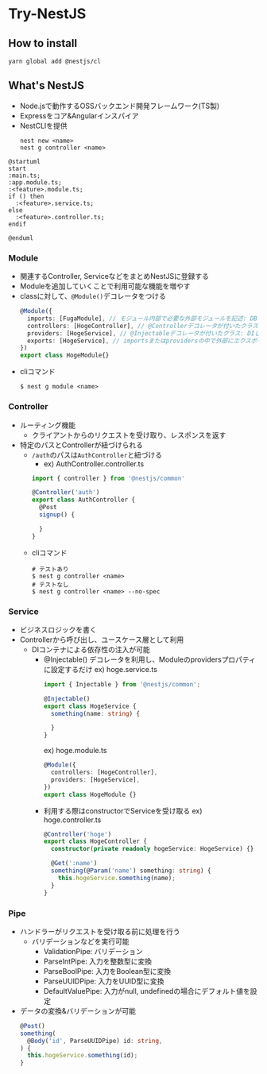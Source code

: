 # Try-NestJS

## How to install

```
yarn global add @nestjs/cl
```

## What's NestJS
- Node.jsで動作するOSSバックエンド開発フレームワーク(TS製)
- Expressをコア&Angularインスパイア
- NestCLIを提供
  ```
  nest new <name>
  nest g controller <name>
  ```

```plantuml
@startuml
start
:main.ts;
:app.module.ts;
:<feature>.module.ts;
if () then
  :<feature>.service.ts;
else
  :<feature>.controller.ts;
endif

@enduml
```

### Module

* 関連するController, ServiceなどをまとめNestJSに登録する
* Moduleを追加していくことで利用可能な機能を増やす
* classに対して、`@Module()`デコレータをつける
  ```typescript
  @Module({
    imports: [FugaModule], // モジュール内部で必要な外部モジュールを記述: DBを扱うためのモジュールなど
    controllers: [HogeController], // @Controllerデコレータが付いたクラス: コントローラを用意する
    providers: [HogeService], // @Injectableデコレータが付いたクラス: DIしたいクラスを定義, ServiceなどがをDI
    exports: [HogeService], // importsまたはprovidersの中で外部にエクスポートしたいもの: 複数のモジュールで横断的に利用したいもの
  })
  export class HogeModule{}
  ```
* cliコマンド
  ```
  $ nest g module <name>
  ```

### Controller
* ルーティング機能
  * クライアントからのリクエストを受け取り、レスポンスを返す
* 特定のパスとControllerが紐づけられる
  * `/auth`のパスは`AuthController`と紐づける
    * ex) AuthController.controller.ts
    ```typescript
    import { controller } from '@nestjs/common'

    @Controller('auth')
    export class AuthController {
      @Post
      signup() {

      }
    }
    ```
  * cliコマンド
    ```shell
    # テストあり
    $ nest g controller <name>
    # テストなし
    $ nest g controller <name> --no-spec
    ```

### Service
* ビジネスロジックを書く
* Controllerから呼び出し、ユースケース層として利用
  * DIコンテナによる依存性の注入が可能
    * @Injectable() デコレータを利用し、Moduleのprovidersプロパティに設定するだけ
      ex) hoge.service.ts
      ```typescript
      import { Injectable } from '@nestjs/common';

      @Injectable()
      export class HogeService {
        something(name: string) {

        } 
      }
      ```
      ex) hoge.module.ts
      ```typescript
      @Module({
        controllers: [HogeController],
        providers: [HogeService],
      })
      export class HogeModule {}
      ```
    * 利用する際はconstructorでServiceを受け取る
      ex) hoge.controller.ts
      ```typescript
      @Controller('hoge')
      export class HogeController {
        constructor(private readonly hogeService: HogeService) {}

        @Get(':name')
        something(@Param('name') something: string) {
          this.hogeService.something(name);
        }
      }
      ```

### Pipe
* ハンドラーがリクエストを受け取る前に処理を行う
  * バリデーションなどを実行可能
    * ValidationPipe: バリデーション
    * ParseIntPipe: 入力を整数型に変換
    * ParseBoolPipe: 入力をBoolean型に変換
    * ParseUUIDPipe: 入力をUUID型に変換
    * DefaultValuePipe: 入力がnull, undefinedの場合にデフォルト値を設定
* データの変換&バリデーションが可能
  ```typescript
  @Post()
  something(
    @Body('id', ParseUUIDPipe) id: string,
  ) {
    this.hogeService.something(id);
  }
  ```